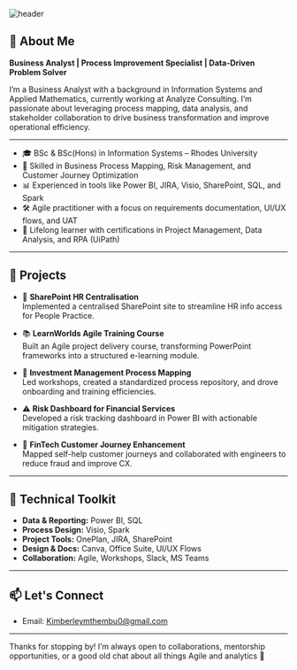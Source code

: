 ![header](https://capsule-render.vercel.app/api?type=waving&height=300&color=gradient&text=Welcome%20to%20my%20GitHub)

## 💼 About Me

**Business Analyst | Process Improvement Specialist | Data-Driven Problem Solver**


I’m a Business Analyst with a background in Information Systems and Applied Mathematics, currently working at Analyze Consulting. I’m passionate about leveraging process mapping, data analysis, and stakeholder collaboration to drive business transformation and improve operational efficiency.

---


- 🎓 BSc & BSc(Hons) in Information Systems – Rhodes University  
- 🔁 Skilled in Business Process Mapping, Risk Management, and Customer Journey Optimization  
- 📊 Experienced in tools like Power BI, JIRA, Visio, SharePoint, SQL, and Spark  
- 🛠️ Agile practitioner with a focus on requirements documentation, UI/UX flows, and UAT  
- 🧠 Lifelong learner with certifications in Project Management, Data Analysis, and RPA (UiPath)

---

## 🚀 Projects


- 📁 **SharePoint HR Centralisation**  
  Implemented a centralised SharePoint site to streamline HR info access for People Practice.

- 📚 **LearnWorlds Agile Training Course**  
  Built an Agile project delivery course, transforming PowerPoint frameworks into a structured e-learning module.

- 🔁 **Investment Management Process Mapping**  
  Led workshops, created a standardized process repository, and drove onboarding and training efficiencies.

- ⚠️ **Risk Dashboard for Financial Services**  
  Developed a risk tracking dashboard in Power BI with actionable mitigation strategies.

- 💸 **FinTech Customer Journey Enhancement**  
  Mapped self-help customer journeys and collaborated with engineers to reduce fraud and improve CX.

---

## 🧰 Technical Toolkit

- **Data & Reporting:** Power BI, SQL  
- **Process Design:** Visio, Spark  
- **Project Tools:** OnePlan, JIRA, SharePoint  
- **Design & Docs:** Canva, Office Suite, UI/UX Flows  
- **Collaboration:** Agile, Workshops, Slack, MS Teams  

---

## 📫 Let's Connect

- Email: [Kimberleymthembu0@gmail.com](mailto:Kimberleymthembu0@gmail.com)  

---

Thanks for stopping by! I’m always open to collaborations, mentorship opportunities, or a good old chat about all things Agile and analytics 🌱
